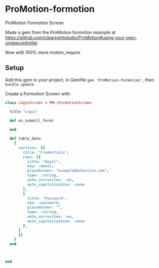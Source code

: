 # ProMotion-formotion

ProMotion Formotion Screen

Made a gem from the ProMotion formotion example at https://github.com/clearsightstudio/ProMotion#using-your-own-uiviewcontroller

Now with 100% more motion_require


## Setup

Add this gem to your project, in Gemfile `gem 'ProMotion-formotion'`,
then `bundle update`

Create a Formotion Screen with:
```ruby
class LoginScreen < PM::FormotionScreen

  title "Login"

  def on_submit(_form)
   
  end

  def table_data
    {
      sections: [{
        title: "Credentials",
        rows: [{
          title: "Email",
          key: :email,
          placeholder: "example@kohactive.com",
          type: :string,
          auto_correction: :no,
          auto_capitalization: :none
        },
        {
          title: "Password",
          key: :password,
          placeholder: "",
          type: :string,
          auto_correction: :no,
          auto_capitalization: :none
        },
      ]
      }]
    }
  end



end
``` 
